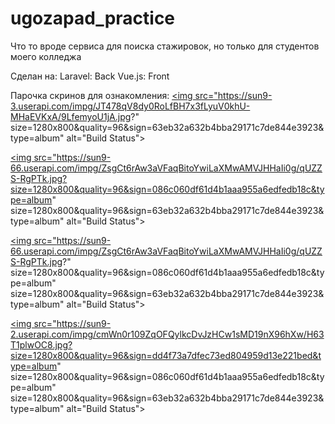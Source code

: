 # ugozapad_practice
Что то вроде сервиса для поиска стажировок, но только для студентов моего колледжа

Сделан на:
Laravel: Back
Vue.js: Front

Парочка скринов для ознакомления:
<a href="https://travis-ci.org/laravel/framework"><img src="https://sun9-3.userapi.com/impg/JT478qV8dy0RoLfBH7x3fLyuV0khU-MHaEVKxA/9LfemyoU1jA.jpg?" size=1280x800&quality=96&sign=63eb32a632b4bba29171c7de844e3923&type=album" alt="Build Status"></a>

<a href="https://travis-ci.org/laravel/framework"><img src="https://sun9-66.userapi.com/impg/ZsgCt6rAw3aVFaqBitoYwiLaXMwAMVJHHaIi0g/qUZZS-RgPTk.jpg?size=1280x800&quality=96&sign=086c060df61d4b1aaa955a6edfedb18c&type=album" size=1280x800&quality=96&sign=63eb32a632b4bba29171c7de844e3923&type=album" alt="Build Status"></a>

<a href="https://travis-ci.org/laravel/framework"><img src="https://sun9-66.userapi.com/impg/ZsgCt6rAw3aVFaqBitoYwiLaXMwAMVJHHaIi0g/qUZZS-RgPTk.jpg?" size=1280x800&quality=96&sign=086c060df61d4b1aaa955a6edfedb18c&type=album" size=1280x800&quality=96&sign=63eb32a632b4bba29171c7de844e3923&type=album" alt="Build Status"></a>

<a href="https://travis-ci.org/laravel/framework"><img src="https://sun9-2.userapi.com/impg/cmWn0r109ZqOFQylkcDvJzHCw1sMD19nX96hXw/H63T1plwOC8.jpg?size=1280x800&quality=96&sign=dd4f73a7dfec73ed804959d13e221bed&type=album" size=1280x800&quality=96&sign=086c060df61d4b1aaa955a6edfedb18c&type=album" size=1280x800&quality=96&sign=63eb32a632b4bba29171c7de844e3923&type=album" alt="Build Status"></a>

